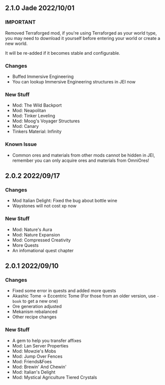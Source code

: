 ## 2.1.0 Jade 2022/10/01
### **IMPORTANT**
Removed Terraforged mod, if you're using Terraforged as your world type, you may need to download it yourself before entering your world or create a new world.

It will be re-added if it becomes stable and configurable.

### Changes
- Buffed Immersive Engineering
- You can lookup Immersive Engineering structures in JEI now

### New Stuff
- Mod: The Wild Backport
- Mod: Neapolitan
- Mod: Tinker Leveling
- Mod: Moog's Voyager Structures
- Mod: Canary
- Tinkers Material: Infinity

### Known Issue
- Common ores and materials from other mods cannot be hidden in JEI, remember you can only acquire ores and materials from OmniOres!

## 2.0.2 2022/09/17
### Changes
- Mod Italian Delight: Fixed the bug about bottle wine
- Waystones will not cost xp now

### New Stuff
- Mod: Nature's Aura
- Mod: Nature Expansion
- Mod: Compressed Creativity
- More Quests
- An infomational quest chapter

## 2.0.1 2022/09/10
### Changes
- Fixed some error in quests and added more quests
- Akashic Tome -> Eccentric Tome (For those from an older version, use `-book` to get a new one)
- Ore generation adjusted
- Mekanism rebalanced
- Other recipe changes
### New Stuff

- A gem to help you transfer affixes
- Mod: Lan Server Properties
- Mod: Mowzie's Mobs
- Mod: Jump Over Fences
- Mod: Friends&Foes
- Mod: Brewin' And Chewin'
- Mod: Italian's Delight
- Mod: Mystical Agriculture Tiered Crystals